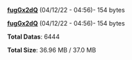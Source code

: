 [**fugGx2dQ**](/data/fugGx2dQ.txt) (04/12/22 - 04:56)- 154 bytes

[**fugGx2dQ**](/data/fugGx2dQ.txt) (04/12/22 - 04:56)- 154 bytes

**Total Datas**: 6444

**Total Size**: 36.96 MB / 37.0 MB